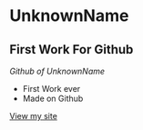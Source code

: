 # UnknownName
## First Work For Github

*Github of UnknownName*
- First Work ever
- Made on Github

[View my site](https://yourusername.github.io/my-first-website)
